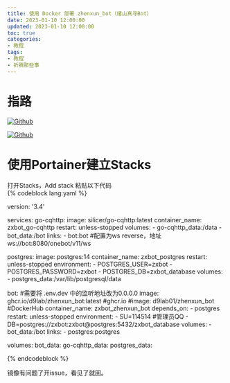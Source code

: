 ```yaml
---
title: 使用 Docker 部署 zhenxun_bot（绪山真寻Bot）
date: 2023-01-10 12:00:00
updated: 2023-01-10 12:00:00
toc: true
categories:
- 教程
tags:
- 教程
- 折腾那些事
---
```


# 指路
[![Github](https://shields.io/badge/GITHUB-D9Lab/zhenxun_bot_docker-4476AF?logo=github&style=for-the-badge)](https://github.com/D9Lab/zhenxun_bot_docker)

[![Github](https://shields.io/badge/GITHUB-HibiKier/zhenxun_bot-4476AF?logo=github&style=for-the-badge)](https://github.com/HibiKier/zhenxun_bot)

# 使用Portainer建立Stacks
打开Stacks，Add stack 粘贴以下代码  
{% codeblock lang:yaml %}

version: '3.4'

services:
  go-cqhttp:
    image: silicer/go-cqhttp:latest
    container_name: zxbot_go-cqhttp
    restart: unless-stopped
    volumes:
      - go-cqhttp_data:/data
      - bot_data:/bot
    links:
      - bot:bot  #配置为ws reverse，地址 ws://bot:8080/onebot/v11/ws

  postgres:
    image: postgres:14
    container_name: zxbot_postgres
    restart: unless-stopped
    environment:
      - POSTGRES_USER=zxbot
      - POSTGRES_PASSWORD=zxbot
      - POSTGRES_DB=zxbot_database
    volumes:
      - postgres_data:/var/lib/postgresql/data

  bot: #需要将 .env.dev 中的监听地址改为0.0.0.0
    image: ghcr.io/d9lab/zhenxun_bot:latest #ghcr.io
    #image: d9lab01/zhenxun_bot #DockerHub
    container_name: zxbot_zhenxun_bot
    depends_on: 
      - postgres
    restart: unless-stopped
    environment:
      - SU=114514 #管理员QQ
      - DB=postgres://zxbot:zxbot@postgres:5432/zxbot_database
    volumes:
      - bot_data:/bot
    links:
      - postgres:postgres

volumes: 
  bot_data:
  go-cqhttp_data:
  postgres_data:

{% endcodeblock %}

镜像有问题了开issue，看见了就回。
